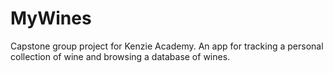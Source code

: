 # MyWines
Capstone group project for Kenzie Academy. An app for tracking a personal collection of wine and browsing a database of wines.
